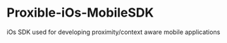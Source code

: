 Proxible-iOs-MobileSDK
======================

iOs SDK used for developing proximity/context aware mobile applications
